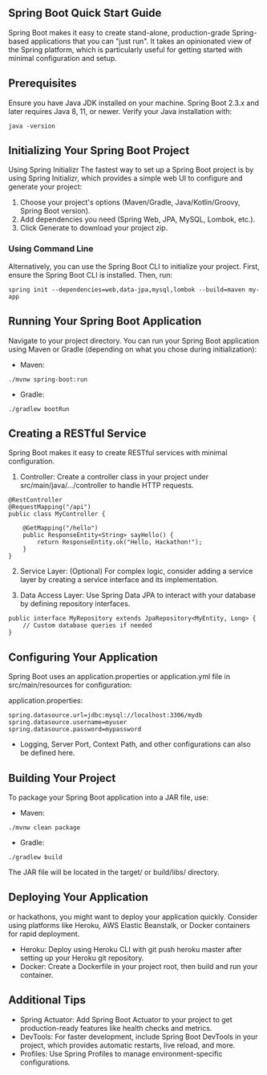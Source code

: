 ## Spring Boot Quick Start Guide
Spring Boot makes it easy to create stand-alone, production-grade Spring-based applications that you can "just run". It takes an opinionated view of the Spring platform, which is particularly useful for getting started with minimal configuration and setup.

## Prerequisites
Ensure you have Java JDK installed on your machine. Spring Boot 2.3.x and later requires Java 8, 11, or newer. Verify your Java installation with:
```
java -version
```
## Initializing Your Spring Boot Project
Using Spring Initializr
The fastest way to set up a Spring Boot project is by using Spring Initializr, which provides a simple web UI to configure and generate your project:

1. Choose your project's options (Maven/Gradle, Java/Kotlin/Groovy, Spring Boot version).
2. Add dependencies you need (Spring Web, JPA, MySQL, Lombok, etc.).
3. Click Generate to download your project zip.
### Using Command Line
Alternatively, you can use the Spring Boot CLI to initialize your project. First, ensure the Spring Boot CLI is installed. Then, run:
```
spring init --dependencies=web,data-jpa,mysql,lombok --build=maven my-app
```

## Running Your Spring Boot Application
Navigate to your project directory. You can run your Spring Boot application using Maven or Gradle (depending on what you chose during initialization):
- Maven:
```
./mvnw spring-boot:run
```
- Gradle:
```
./gradlew bootRun
```
## Creating a RESTful Service
Spring Boot makes it easy to create RESTful services with minimal configuration.

1. Controller: Create a controller class in your project under src/main/java/.../controller to handle HTTP requests.
```
@RestController
@RequestMapping("/api")
public class MyController {

    @GetMapping("/hello")
    public ResponseEntity<String> sayHello() {
        return ResponseEntity.ok("Hello, Hackathon!");
    }
}

```
2. Service Layer: (Optional) For complex logic, consider adding a service layer by creating a service interface and its implementation.

3. Data Access Layer: Use Spring Data JPA to interact with your database by defining repository interfaces.
```
public interface MyRepository extends JpaRepository<MyEntity, Long> {
    // Custom database queries if needed
}
```

## Configuring Your Application
Spring Boot uses an application.properties or application.yml file in src/main/resources for configuration:

application.properties:
```
spring.datasource.url=jdbc:mysql://localhost:3306/mydb
spring.datasource.username=myuser
spring.datasource.password=mypassword
```
- Logging, Server Port, Context Path, and other configurations can also be defined here.

## Building Your Project
To package your Spring Boot application into a JAR file, use:
- Maven:
```
./mvnw clean package
```
- Gradle:
```
./gradlew build
```
The JAR file will be located in the target/ or build/libs/ directory.

## Deploying Your Application
or hackathons, you might want to deploy your application quickly. Consider using platforms like Heroku, AWS Elastic Beanstalk, or Docker containers for rapid deployment.

- Heroku: Deploy using Heroku CLI with git push heroku master after setting up your Heroku git repository.
- Docker: Create a Dockerfile in your project root, then build and run your container.

## Additional Tips
- Spring Actuator: Add Spring Boot Actuator to your project to get production-ready features like health checks and metrics.
- DevTools: For faster development, include Spring Boot DevTools in your project, which provides automatic restarts, live reload, and more.
- Profiles: Use Spring Profiles to manage environment-specific configurations.